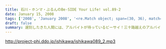 ```yaml
---
title: 石川・ホンマ・ぶるんのBe-SIDE Your Life! vol.89-2
date: January 15, 2008
tags: ['2008', 'January 2008', '<re.Match object; span=(30, 36), match='vol.89'>']
draft: false
summary: 遅刻したきた人間には、アルバイトが待っているビーサイ！三十路越えのアルバイトの道はかなり厳しいらしいが、ぶるんさんにはなんとかしてブロードバンドへの道を切り開いてほしいものです。NAMAE
---
```


http://project-phi.ddo.jp/ishikawa/ishikawa089_2.mp3
